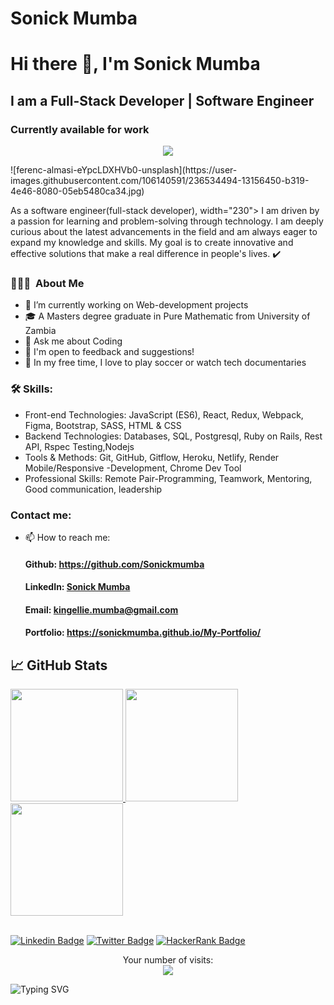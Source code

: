 # Sonick Mumba 

 # Hi there 👋, I'm Sonick Mumba
 ## I am a Full-Stack Developer | Software Engineer
 ### Currently available for work
 <p align="center">
    <img src="https://readme-typing-svg.herokuapp.com?color=00b2df&width=385&height=30&lines=Software+Developer+from+Zambia;Open-Source+Enthusiast;Learning+Every+Day;Nice+To+Meet+You;You're+Welcome+To+My+Space+...&center=true"></a>
</p>
![ferenc-almasi-eYpcLDXHVb0-unsplash](https://user-images.githubusercontent.com/106140591/236534494-13156450-b319-4e46-8080-05eb5480ca34.jpg)

As a software engineer(full-stack developer),  width="230"> I am driven by a passion for learning and problem-solving through technology. I am deeply curious about the latest advancements in the field and am always eager to expand my knowledge and skills. My goal is to create innovative and effective solutions that make a real difference in people's lives. ✔️

### 👨🏻‍💻 &nbsp;About Me
 - 🔭 I’m currently working on Web-development projects
 - 🎓 A Masters degree graduate in Pure Mathematic from University of Zambia
 - 💬 Ask me about Coding
 - 📄 I'm open to feedback and suggestions!
 - 🎷 In my free time, I love to play soccer or watch tech documentaries

<!-- ### 👨🏻‍💻 &nbsp;About Me

💡 &nbsp;I like to explore new technologies and develop software solutions\
🎓 &nbsp;A Masters degree graduate in Mathematic from University of Zambia\
🌱 &nbsp;I'm on track for learning more about Artificial Intelligence, Systems Design, and Cloud Architecture\
🎷 &nbsp;In my free time, I love to play soccer or watch tech documentaries\
💬 &nbsp;Feel free to reach out to me for pro bono consulting, volunteering, collaborations, or just for some interesting discussion\
✉️ &nbsp;You can reach me on email at kingellie.mumba@gmail.com! I'll try to respond as soon as I can\
🌱 I’m currently looking for my next programming job :keyboard:\
📄 &nbsp;I'm open to feedback and suggestions!\
📫 Stay free to know a little more about myself and follow me on my networks. I love to make new friends and learn new things :pray:
<br -->
    
### 🛠 Skills:  
 - Front-end Technologies: JavaScript (ES6), React, Redux, Webpack, Figma, Bootstrap, SASS, HTML & CSS
 - Backend Technologies: Databases, SQL, Postgresql, Ruby on Rails, Rest API, Rspec Testing,Nodejs
 - Tools & Methods: Git, GitHub, Gitflow, Heroku, Netlify, Render
                     Mobile/Responsive -Development, Chrome Dev Tool
 - Professional Skills: Remote Pair-Programming, Teamwork, Mentoring, Good communication, leadership 
 
### Contact me:
- 📫 How to reach me: 
  #### Github: https://github.com/Sonickmumba
  #### LinkedIn: [Sonick Mumba](https://www.linkedin.com/in/sonickmumba/)
  #### Email: kingellie.mumba@gmail.com 
  #### Portfolio: https://sonickmumba.github.io/My-Portfolio/
<!-- ### 🛠 Tech Stack -->

<!-- ![JavaScript](https://img.shields.io/badge/-JavaScript-05122A?style=flat&logo=javascript)&nbsp;
![C](https://img.shields.io/badge/-C-05122A?style=flat&logo=C&logoColor=A8B9CC)&nbsp;
![C++](https://img.shields.io/badge/-C++-05122A?style=flat&logo=C%2B%2B&logoColor=00599C)&nbsp;
![React](https://img.shields.io/badge/-React-05122A?style=flat&logo=react)&nbsp;
![Ruby](https://img.shields.io/badge/ruby-%23CC342D.svg?style=for-the-badge&logo=ruby&logoColor=white)
![Rails](https://img.shields.io/badge/rails-%23CC0000.svg?style=for-the-badge&logo=ruby-on-rails&logoColor=white)
![Node.js](https://img.shields.io/badge/-Node.js-05122A?style=flat&logo=node.js)&nbsp;
![Bootstrap](https://img.shields.io/badge/-Bootstrap-05122A?style=flat&logo=bootstrap&logoColor=563D7C)\
![HTML](https://img.shields.io/badge/-HTML-05122A?style=flat&logo=HTML5)&nbsp;
![CSS](https://img.shields.io/badge/-CSS-05122A?style=flat&logo=CSS3&logoColor=1572B6)&nbsp;
![Git](https://img.shields.io/badge/-Git-05122A?style=flat&logo=git)&nbsp;
![GitHub](https://img.shields.io/badge/-GitHub-05122A?style=flat&logo=github)&nbsp;
![Markdown](https://img.shields.io/badge/-Markdown-05122A?style=flat&logo=markdown)
![Visual Studio Code](https://img.shields.io/badge/-Visual%20Studio%20Code-05122A?style=flat&logo=visual-studio-code&logoColor=007ACC)&nbsp;
![SQL](https://img.shields.io/badge/-SQL-05122A?style=flat&logo=sql)&nbsp;
![Figma](https://img.shields.io/badge/-Figma-05122A?style=flat&logo=figma&logoColor=1572B6) -->

## &#x1f4c8; GitHub Stats
<div align='left'>
  <a href="https://github.com/Sonickmumba">
    <img height="180px" src="https://github-readme-stats.vercel.app/api?username=Sonickmumba&show_icons=true&include_all_commits=true" />
  </a> 

  <a href="https://github.com/Sonickmumba">
    <img height="180px" src="https://github-readme-stats.vercel.app/api/top-langs/?username=Sonickmumba&layout=compact" />
  </a>

  <div align="left">
    <a href="https://github.com/Sonickmumba">
      <img height="180px" src="https://github-readme-streak-stats.herokuapp.com/?user=Sonickmumba" />
    </a>
  </div>   
</div>
<br/>

[![Linkedin Badge](https://img.shields.io/badge/-Mumba%20Sonick-blue?style=plastic&logo=Linkedin&logoColor=white&link=https://www.linkedin.com/in/sonick-m-301557a2/)](https://www.linkedin.com/in/sonick-m-301557a2/)
[![Twitter Badge](https://img.shields.io/badge/-@MumbaSonick-1ca0f1?style=plastic&labelColor=1ca0f1&logo=twitter&logoColor=white&link=https://twitter.com/MumbaSonick)](https://twitter.com/MumbaSonick)
[![HackerRank Badge](https://img.shields.io/badge/-@kingellie_mumba?style=plastic&labelColor=1ba94c&logo=hackerrank&logoColor=white&link=https://www.hackerrank.com/@kingellie_mumba)](https://www.hackerrank.com/kingellie_mumba)

<p align="center"> 
  Your number of visits: <br>
  <img src="https://profile-counter.glitch.me/Sonickmumba/count.svg" />
</p>

![Typing SVG](https://readme-typing-svg.herokuapp.com?color=6667AB&center=true&vCenter=true&lines=A+%E2%AD%90++on+my+repo+is+appreciated!;Thanks+for+visiting+my+profile+%F0%9F%98%83;Happy+coding!+%F0%9F%9A%80)

